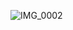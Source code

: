 ![IMG_0002](https://github.com/CyberCraftAnj/CyberCraftAnj/assets/145757248/209784d4-1ee5-41e1-9fe9-4d26e0cb0de3)
